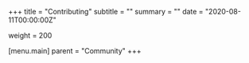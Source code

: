 +++
title = "Contributing"
subtitle = ""
summary = ""
date = "2020-08-11T00:00:00Z"

weight = 200

[menu.main]
    parent = "Community"
+++

